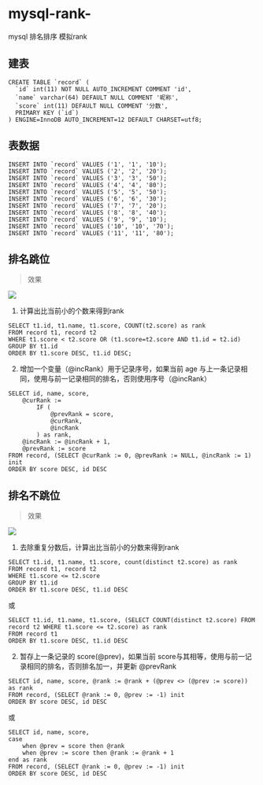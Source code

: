 # mysql-rank-
mysql 排名排序 模拟rank

## 建表
```
CREATE TABLE `record` (
  `id` int(11) NOT NULL AUTO_INCREMENT COMMENT 'id',
  `name` varchar(64) DEFAULT NULL COMMENT '昵称',
  `score` int(11) DEFAULT NULL COMMENT '分数',
  PRIMARY KEY (`id`)
) ENGINE=InnoDB AUTO_INCREMENT=12 DEFAULT CHARSET=utf8;
```

## 表数据
```
INSERT INTO `record` VALUES ('1', '1', '10');
INSERT INTO `record` VALUES ('2', '2', '20');
INSERT INTO `record` VALUES ('3', '3', '50');
INSERT INTO `record` VALUES ('4', '4', '80');
INSERT INTO `record` VALUES ('5', '5', '50');
INSERT INTO `record` VALUES ('6', '6', '30');
INSERT INTO `record` VALUES ('7', '7', '20');
INSERT INTO `record` VALUES ('8', '8', '40');
INSERT INTO `record` VALUES ('9', '9', '10');
INSERT INTO `record` VALUES ('10', '10', '70');
INSERT INTO `record` VALUES ('11', '11', '80');
```

## 排名跳位
> 效果

![](http://media.hzlingdian.com/blog/rank/rank_jump.png)
1. 计算出比当前小的个数来得到rank
```
SELECT t1.id, t1.name, t1.score, COUNT(t2.score) as rank 
FROM record t1, record t2 
WHERE t1.score < t2.score OR (t1.score=t2.score AND t1.id = t2.id) 
GROUP BY t1.id
ORDER BY t1.score DESC, t1.id DESC;
```
2. 增加一个变量（@incRank）用于记录序号，如果当前 age 与上一条记录相同，使用与前一记录相同的排名，否则使用序号（@incRank）
```
SELECT id, name, score,
	@curRank :=
		IF (
			@prevRank = score,
			@curRank,
			@incRank
		) as rank,
	@incRank := @incRank + 1,
	@prevRank := score
FROM record, (SELECT @curRank := 0, @prevRank := NULL, @incRank := 1) init
ORDER BY score DESC, id DESC
```
## 排名不跳位
> 效果

![](http://media.hzlingdian.com/blog/rank/rank_not_jump.png)
1. 去除重复分数后，计算出比当前小的分数来得到rank
```
SELECT t1.id, t1.name, t1.score, count(distinct t2.score) as rank 
FROM record t1, record t2 
WHERE t1.score <= t2.score
GROUP BY t1.id
ORDER BY t1.score DESC, t1.id DESC
```
或
```
SELECT t1.id, t1.name, t1.score, (SELECT COUNT(distinct t2.score) FROM record t2 WHERE t1.score <= t2.score) as rank 
FROM record t1
ORDER BY t1.score DESC, t1.id DESC
```
2. 暂存上一条记录的 score(@prev)，如果当前 score与其相等，使用与前一记录相同的排名，否则排名加一，并更新 @prevRank
```
SELECT id, name, score, @rank := @rank + (@prev <> (@prev := score)) as rank
FROM record, (SELECT @rank := 0, @prev := -1) init
ORDER BY score DESC, id DESC
```
或
```
SELECT id, name, score, 
case 
	when @prev = score then @rank 
	when @prev := score then @rank := @rank + 1
end as rank
FROM record, (SELECT @rank := 0, @prev := -1) init
ORDER BY score DESC, id DESC
```

